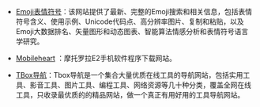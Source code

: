 - [Emoji表情符号](https://www.emojiall.com/zh-hans)：该网站提供了最新、完整的Emoji搜索和相关信息，包括表情符号含义、使用示例、Unicode代码点、高分辨率图片、复制和粘贴，以及Emoji大数据排名、矢量图形和动态图表、智能算法情感分析和表情符号语言学研究。

- [Mobileheart](https://mobileheart.com) ：摩托罗拉E2手机软件程序下载网站。

- [TBox导航](https://www.tboxn.com/)：Tbox导航是一个集合大量优质在线工具的导航网站，包括实用工具、影音工具、图片工具、编程工具、网络资源等几十种分类，覆盖全网在线工具，只收录最优质的的精品网站，做一个真正有用好用的工具导航网站。

